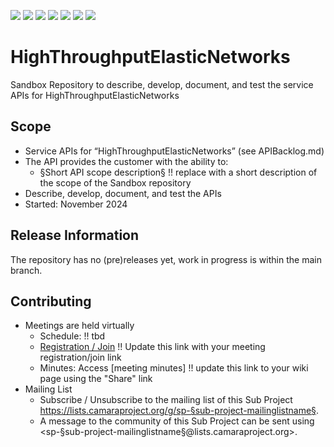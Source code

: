 <a href="https://github.com/camaraproject/HighThroughputElasticNetworks/commits/" title="Last Commit"><img src="https://img.shields.io/github/last-commit/camaraproject/HighThroughputElasticNetworks?style=plastic"></a>
<a href="https://github.com/camaraproject/HighThroughputElasticNetworks/issues" title="Open Issues"><img src="https://img.shields.io/github/issues/camaraproject/HighThroughputElasticNetworks?style=plastic"></a>
<a href="https://github.com/camaraproject/HighThroughputElasticNetworks/pulls" title="Open Pull Requests"><img src="https://img.shields.io/github/issues-pr/camaraproject/HighThroughputElasticNetworks?style=plastic"></a>
<a href="https://github.com/camaraproject/HighThroughputElasticNetworks/graphs/contributors" title="Contributors"><img src="https://img.shields.io/github/contributors/camaraproject/HighThroughputElasticNetworks?style=plastic"></a>
<a href="https://github.com/camaraproject/HighThroughputElasticNetworks" title="Repo Size"><img src="https://img.shields.io/github/repo-size/camaraproject/HighThroughputElasticNetworks?style=plastic"></a>
<a href="https://github.com/camaraproject/HighThroughputElasticNetworks/blob/main/LICENSE" title="License"><img src="https://img.shields.io/badge/License-Apache%202.0-green.svg?style=plastic"></a>
<a href="https://github.com/camaraproject/HighThroughputElasticNetworks/releases/latest" title="Latest Release"><img src="https://img.shields.io/github/release/camaraproject/HighThroughputElasticNetworks?style=plastic"></a>

# HighThroughputElasticNetworks
Sandbox Repository to describe, develop, document, and test the service APIs for HighThroughputElasticNetworks

## Scope

* Service APIs for “HighThroughputElasticNetworks” (see APIBacklog.md) <!-- Alternative for multiple APIs: "Service APIs for "HighThroughputElasticNetworks” -->
* The API provides the customer with the ability to:  
  * §Short API scope description§ !! replace with a short description of the scope of the Sandbox repository
* Describe, develop, document, and test the APIs
* Started: November 2024

## Release Information

The repository has no (pre)releases yet, work in progress is within the main branch.
<!-- Optional: an explicit listing of the latest (pre-)release with additional information, e.g. links to the API definitions -->
<!-- In addition use/uncomment one or multiple the following alternative options when becoming applicable -->
<!-- Pre-releases of this sub project are available in https://github.com/camaraproject/HighThroughputElasticNetworks/releases -->
<!-- The latest public release is available here: https://github.com/camaraproject/HighThroughputElasticNetworks/releases/latest -->
<!-- For changes see [CHANGELOG.md](https://github.com/camaraproject/HighThroughputElasticNetworks/blob/main/CHANGELOG.md) -->

## Contributing
* Meetings are held virtually <!-- for new API families request a meeting link from the LF admin team or replace the information with the existing meeting information (of the API family) -->
    * Schedule: !! tbd
    * [Registration / Join](https://wiki.camaraproject.org/x/TQAG) !! Update this link with your meeting registration/join link
    * Minutes: Access [meeting minutes] !! update this link to your wiki page using the "Share" link
* Mailing List
    <!-- Note: the $sub-project-mailinglistname$ is either already existing or will be created by the CAMARA Admin Team  -->
    * Subscribe / Unsubscribe to the mailing list of this Sub Project <https://lists.camaraproject.org/g/sp-§sub-project-mailinglistname§>.
    * A message to the community of this Sub Project can be sent using <sp-§sub-project-mailinglistname§@lists.camaraproject.org>.
